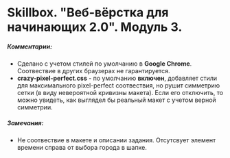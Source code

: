 # Skillbox. "Веб-вёрстка для начинающих 2.0". Модуль 3.
##### Комментарии:
* Сделано с учетом стилей по умолчанию в **Google Chrome**. Соотвествие в других браузерах не гарантируется.
* **crazy-pixel-perfect.css** - по умолчанию **включен**, добавляет стили для максимального pixel-perfect соотвествия, но рушит симметрию сетки (в виду невероятной кривизны макета). Если его отключить, то можно увидеть, как выглядел бы реальный макет с учетом верной симметрии.
##### Замечания:
* Не соотвествие в макете и описании задания. Отсутсвует элемент времени справа от выбора города в шапке.
